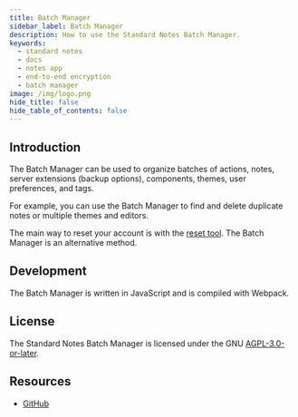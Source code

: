 ```yaml
---
title: Batch Manager
sidebar_label: Batch Manager
description: How to use the Standard Notes Batch Manager.
keywords:
  - standard notes
  - docs
  - notes app
  - end-to-end encryption
  - batch manager
image: /img/logo.png
hide_title: false
hide_table_of_contents: false
---
```


## Introduction

The Batch Manager can be used to organize batches of actions, notes, server extensions (backup options), components, themes, user preferences, and tags.

For example, you can use the Batch Manager to find and delete duplicate notes or multiple themes and editors.

The main way to reset your account is with the [reset tool](https://standardnotes.com/reset). The Batch Manager is an alternative method.

## Development

The Batch Manager is written in JavaScript and is compiled with Webpack.

## License

The Standard Notes Batch Manager is licensed under the GNU [AGPL-3.0-or-later](https://github.com/sn-extensions/batch-manager/blob/master/LICENSE).

## Resources

- [GitHub](https://github.com/sn-extensions/batch-manager)
